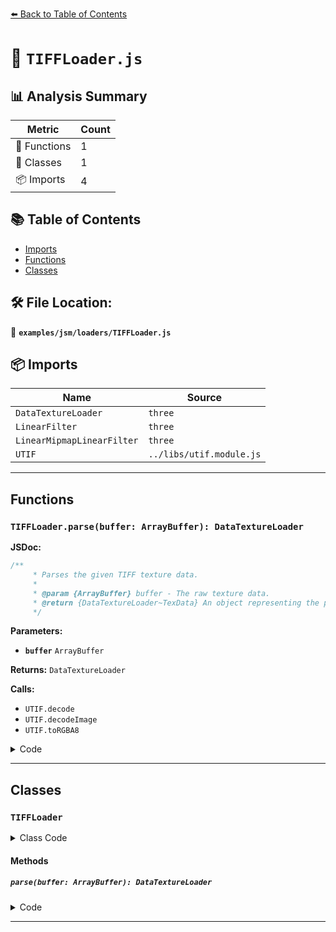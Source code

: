 [⬅️ Back to Table of Contents](../../../index.md)

# 📄 `TIFFLoader.js`

## 📊 Analysis Summary

| Metric | Count |
|--------|-------|
| 🔧 Functions | 1 |
| 🧱 Classes | 1 |
| 📦 Imports | 4 |

## 📚 Table of Contents

- [Imports](#imports)
- [Functions](#functions)
- [Classes](#classes)

## 🛠️ File Location:
📂 **`examples/jsm/loaders/TIFFLoader.js`**

## 📦 Imports

| Name | Source |
|------|--------|
| `DataTextureLoader` | `three` |
| `LinearFilter` | `three` |
| `LinearMipmapLinearFilter` | `three` |
| `UTIF` | `../libs/utif.module.js` |


---

## Functions

### `TIFFLoader.parse(buffer: ArrayBuffer): DataTextureLoader`

**JSDoc:**
```typescript
/**
	 * Parses the given TIFF texture data.
	 *
	 * @param {ArrayBuffer} buffer - The raw texture data.
	 * @return {DataTextureLoader~TexData} An object representing the parsed texture data.
	 */
```

**Parameters:**

- **`buffer`** `ArrayBuffer`

**Returns:** `DataTextureLoader`

**Calls:**

- `UTIF.decode`
- `UTIF.decodeImage`
- `UTIF.toRGBA8`

<details><summary>Code</summary>

```typescript
parse( buffer ) {

		const ifds = UTIF.decode( buffer );
		UTIF.decodeImage( buffer, ifds[ 0 ] );
		const rgba = UTIF.toRGBA8( ifds[ 0 ] );

		return {
			width: ifds[ 0 ].width,
			height: ifds[ 0 ].height,
			data: rgba,
			flipY: true,
			magFilter: LinearFilter,
			minFilter: LinearMipmapLinearFilter
		};

	}
```
</details>


---

## Classes

### `TIFFLoader`

<details><summary>Class Code</summary>

```ts
class TIFFLoader extends DataTextureLoader {

	/**
	 * Constructs a new TIFF loader.
	 *
	 * @param {LoadingManager} [manager] - The loading manager.
	 */
	constructor( manager ) {

		super( manager );

	}

	/**
	 * Parses the given TIFF texture data.
	 *
	 * @param {ArrayBuffer} buffer - The raw texture data.
	 * @return {DataTextureLoader~TexData} An object representing the parsed texture data.
	 */
	parse( buffer ) {

		const ifds = UTIF.decode( buffer );
		UTIF.decodeImage( buffer, ifds[ 0 ] );
		const rgba = UTIF.toRGBA8( ifds[ 0 ] );

		return {
			width: ifds[ 0 ].width,
			height: ifds[ 0 ].height,
			data: rgba,
			flipY: true,
			magFilter: LinearFilter,
			minFilter: LinearMipmapLinearFilter
		};

	}

}
```
</details>

#### Methods

##### `parse(buffer: ArrayBuffer): DataTextureLoader`

<details><summary>Code</summary>

```ts
parse( buffer ) {

		const ifds = UTIF.decode( buffer );
		UTIF.decodeImage( buffer, ifds[ 0 ] );
		const rgba = UTIF.toRGBA8( ifds[ 0 ] );

		return {
			width: ifds[ 0 ].width,
			height: ifds[ 0 ].height,
			data: rgba,
			flipY: true,
			magFilter: LinearFilter,
			minFilter: LinearMipmapLinearFilter
		};

	}
```
</details>


---